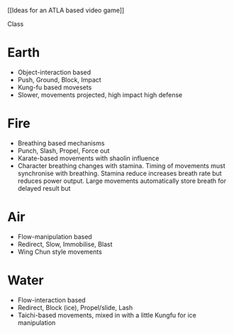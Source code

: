 [[Ideas for an ATLA based video game]]

Class


# Earth
- Object-interaction based
- Push, Ground, Block, Impact
- Kung-fu based movesets
- Slower, movements projected, high impact high defense


# Fire
- Breathing based mechanisms
- Punch, Slash, Propel, Force out
- Karate-based movements with shaolin influence
- Character breathing changes with stamina. Timing of movements must synchronise with breathing. Stamina reduce increases breath rate but reduces power output. Large movements automatically store breath for delayed result but 

# Air
- Flow-manipulation based
- Redirect, Slow, Immobilise, Blast
- Wing Chun style movements

# Water
- Flow-interaction based
- Redirect, Block (ice), Propel/slide, Lash
- Taichi-based movements, mixed in with a little Kungfu for ice manipulation
